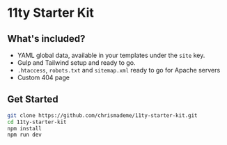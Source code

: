 # 11ty Starter Kit

## What's included?

-   YAML global data, available in your templates under the `site` key.
-   Gulp and Tailwind setup and ready to go.
-   `.htaccess`, `robots.txt` and `sitemap.xml` ready to go for Apache servers
-   Custom 404 page

## Get Started

```bash
git clone https://github.com/chrismademe/11ty-starter-kit.git
cd 11ty-starter-kit
npm install
npm run dev
```
